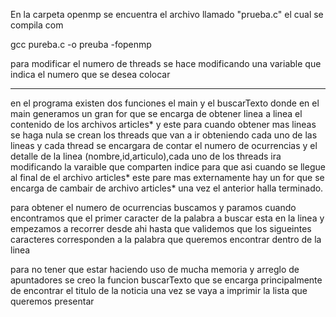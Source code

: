 En la carpeta openmp se encuentra el archivo llamado "prueba.c" el cual se compila com

gcc pureba.c -o preuba -fopenmp 

para modificar el numero de threads se hace modificando una variable que indica el numero 
que se desea colocar 

-------

en el programa existen dos funciones 
el main y el buscarTexto 
donde en el main generamos un gran for que se encarga de obtener linea a linea el contenido 
de los archivos articles*  y este para cuando obtener mas lineas se haga nula
se crean los threads que van a ir obteniendo cada uno de las lineas y cada thread se encargara de contar
el numero de ocurrencias y el detalle de la linea (nombre,id,articulo),cada uno de los threads ira modificando 
la varaible que comparten indice para que asi cuando se llegue al final de el archivo articles* este pare
mas externamente hay un for que se encarga de cambair de archivo articles* una vez el anterior halla terminado.

para obtener el numero de ocurrencias buscamos y paramos cuando encontramos que el primer caracter de la palabra a buscar
esta en la linea y empezamos a recorrer desde ahi hasta que validemos que los sigueintes caracteres corresponden a la palabra que
queremos encontrar dentro de la linea 

para no tener que estar haciendo uso de mucha memoria y arreglo de apuntadores se creo la funcion buscarTexto
que se encarga principalmente de encontrar el titulo de la noticia una vez se vaya a imprimir la lista que queremos presentar
  